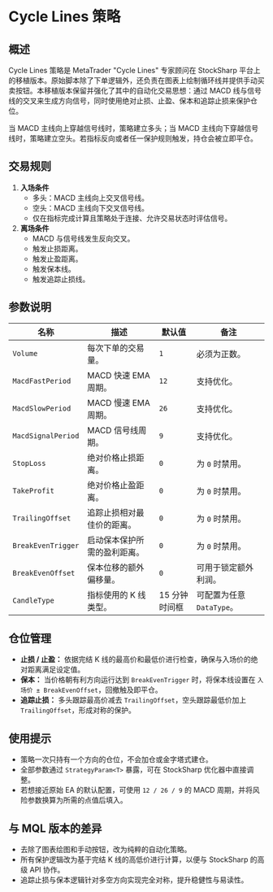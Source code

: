 # Cycle Lines 策略

## 概述

Cycle Lines 策略是 MetaTrader "Cycle Lines" 专家顾问在 StockSharp 平台上的移植版本。原始脚本除了下单逻辑外，还负责在图表上绘制循环线并提供手动买卖按钮。本移植版本保留并强化了其中的自动化交易思想：通过 MACD 线与信号线的交叉来生成方向信号，同时使用绝对止损、止盈、保本和追踪止损来保护仓位。

当 MACD 主线向上穿越信号线时，策略建立多头；当 MACD 主线向下穿越信号线时，策略建立空头。若指标反向或者任一保护规则触发，持仓会被立即平仓。

## 交易规则

1. **入场条件**
   - 多头：MACD 主线向上交叉信号线。
   - 空头：MACD 主线向下交叉信号线。
   - 仅在指标完成计算且策略处于连接、允许交易状态时评估信号。
2. **离场条件**
   - MACD 与信号线发生反向交叉。
   - 触发止损距离。
   - 触发止盈距离。
   - 触发保本线。
   - 触发追踪止损线。

## 参数说明

| 名称 | 描述 | 默认值 | 备注 |
| ---- | ---- | ------ | ---- |
| `Volume` | 每次下单的交易量。 | `1` | 必须为正数。 |
| `MacdFastPeriod` | MACD 快速 EMA 周期。 | `12` | 支持优化。 |
| `MacdSlowPeriod` | MACD 慢速 EMA 周期。 | `26` | 支持优化。 |
| `MacdSignalPeriod` | MACD 信号线周期。 | `9` | 支持优化。 |
| `StopLoss` | 绝对价格止损距离。 | `0` | 为 `0` 时禁用。 |
| `TakeProfit` | 绝对价格止盈距离。 | `0` | 为 `0` 时禁用。 |
| `TrailingOffset` | 追踪止损相对最佳价的距离。 | `0` | 为 `0` 时禁用。 |
| `BreakEvenTrigger` | 启动保本保护所需的盈利距离。 | `0` | 为 `0` 时禁用。 |
| `BreakEvenOffset` | 保本位移的额外偏移量。 | `0` | 可用于锁定额外利润。 |
| `CandleType` | 指标使用的 K 线类型。 | 15 分钟时间框 | 可配置为任意 `DataType`。 |

## 仓位管理

- **止损 / 止盈：** 依据完结 K 线的最高价和最低价进行检查，确保与入场价的绝对距离满足设定值。
- **保本：** 当价格朝有利方向运行达到 `BreakEvenTrigger` 时，将保本线设置在 `入场价 ± BreakEvenOffset`，回撤触及即平仓。
- **追踪止损：** 多头跟踪最高价减去 `TrailingOffset`，空头跟踪最低价加上 `TrailingOffset`，形成对称的保护。

## 使用提示

- 策略一次只持有一个方向的仓位，不会加仓或金字塔式建仓。
- 全部参数通过 `StrategyParam<T>` 暴露，可在 StockSharp 优化器中直接调整。
- 若想接近原始 EA 的默认配置，可使用 `12 / 26 / 9` 的 MACD 周期，并将风险参数换算为所需的点值后填入。

## 与 MQL 版本的差异

- 去除了图表绘图和手动按钮，改为纯粹的自动化策略。
- 所有保护逻辑改为基于完结 K 线的高低价进行计算，以便与 StockSharp 的高级 API 协作。
- 追踪止损与保本逻辑针对多空方向实现完全对称，提升稳健性与易读性。
